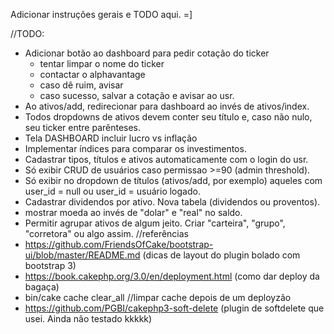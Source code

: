 Adicionar instruções gerais e TODO aqui. =]

//TODO:
- Adicionar botão ao dashboard para pedir cotação do ticker
  - tentar limpar o nome do ticker
  - contactar o alphavantage
  - caso dê ruim, avisar
  - caso sucesso, salvar a cotação e avisar ao usr.
- Ao ativos/add, redirecionar para dashboard ao invés de ativos/index.
- Todos dropdowns de ativos devem conter seu título e, caso não nulo, seu ticker entre parênteses.
- Tela DASHBOARD incluir lucro vs inflação
- Implementar índices para comparar os investimentos.
- Cadastrar tipos, títulos e ativos automaticamente com o login do usr.
- Só exibir CRUD de usuários caso permissao >=90 (admin threshold).
- Só exibir no dropdown de títulos (ativos/add, por exemplo) aqueles com user_id = null ou user_id = usuário logado.
- Cadastrar dividendos por ativo. Nova tabela (dividendos ou proventos).
- mostrar moeda ao invés de "dolar" e "real" no saldo.
- Permitir agrupar ativos de algum jeito. Criar "carteira", "grupo", "corretora" ou algo assim.
//referências
- https://github.com/FriendsOfCake/bootstrap-ui/blob/master/README.md (dicas de layout do plugin bolado com bootstrap 3)
- https://book.cakephp.org/3.0/en/deployment.html (como dar deploy da bagaça)
- bin/cake cache clear_all //limpar cache depois de um deployzão
- https://github.com/PGBI/cakephp3-soft-delete (plugin de softdelete que usei. Ainda não testado kkkkk)
